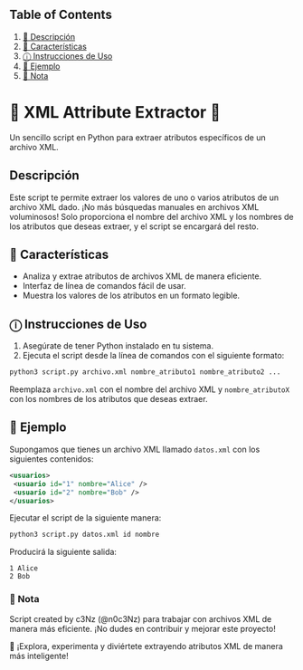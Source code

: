 ## Table of Contents
1. [📝 Descripción](#Descripción)
2. [🚀 Características](#🚀-Características)
3. [ⓘ Instrucciones de Uso](#ⓘ-instrucciones-de-Uso)
4. [🎨 Ejemplo](#🎨-Ejemplo)
5. [📝 Nota](#📝-Nota)
   
# 📄 XML Attribute Extractor 📄
Un sencillo script en Python para extraer atributos específicos de un archivo XML.

## Descripción
Este script te permite extraer los valores de uno o varios atributos de un archivo XML dado. ¡No más búsquedas manuales en archivos XML voluminosos! Solo proporciona el nombre del archivo XML y los nombres de los atributos que deseas extraer, y el script se encargará del resto.

## 🚀 Características
- Analiza y extrae atributos de archivos XML de manera eficiente.
- Interfaz de línea de comandos fácil de usar.
- Muestra los valores de los atributos en un formato legible.

## ⓘ Instrucciones de Uso
1. Asegúrate de tener Python instalado en tu sistema.
2. Ejecuta el script desde la línea de comandos con el siguiente formato:


```bash
python3 script.py archivo.xml nombre_atributo1 nombre_atributo2 ...
```

Reemplaza `archivo.xml` con el nombre del archivo XML y `nombre_atributoX` con los nombres de los atributos que deseas extraer.

## 🎨 Ejemplo
Supongamos que tienes un archivo XML llamado `datos.xml` con los siguientes contenidos:
```xml
<usuarios>
 <usuario id="1" nombre="Alice" />
 <usuario id="2" nombre="Bob" />
</usuarios>
```
Ejecutar el script de la siguiente manera:
```bash
python3 script.py datos.xml id nombre
```
Producirá la siguiente salida:
```
1 Alice
2 Bob
```

### 📝 Nota

Script created by c3Nz (@n0c3Nz) para trabajar con archivos XML de manera más eficiente. ¡No dudes en contribuir y mejorar este proyecto!

🔗 ¡Explora, experimenta y diviértete extrayendo atributos XML de manera más inteligente!
